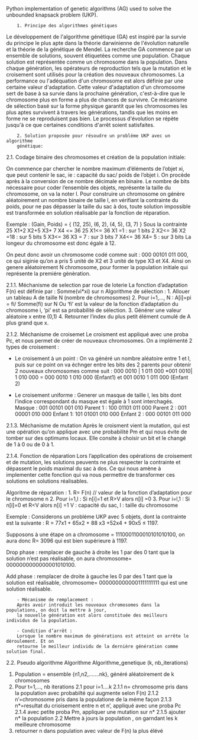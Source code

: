 Python implementation of genetic algorithms (AG) used to solve the unbounded knapsack problem (UKP).


        1. Principe des algorithmes génétiques
Le développement de l'algorithme génétique (GA) est inspiré par la survie du principe le plus apte dans la théorie darwinienne de l'évolution naturelle et la théorie de la génétique de Mendel. La recherche GA commence par un ensemble de solutions, souvent étiquetées comme une population. Chaque solution est représentée comme un chromosome dans la
population. Dans chaque génération, les opérateurs de reproduction tels que la mutation et le croisement sont utilisés pour la création des nouveaux chromosomes. La performance ou l'adéquation d'un chromosome est alors définie par une certaine valeur d'adaptation. Cette valeur d'adaptation d'un chromosome sert de base à sa survie dans la prochaine génération, c'est-à-dire que le chromosome plus en forme a plus de chances de survivre. Ce mécanisme de sélection basé sur la forme physique garantit que les chromosomes les plus aptes survivent à travers les générations, tandis que les moins en forme ne se reproduisent pas bien. Le processus d'évolution se répète jusqu'à ce que certaines conditions d'arrêt soient satisfaites.


        2. Solution proposée pour résoudre un problème UKP avec un algorithme
        génétique:
        
2.1. Codage binaire des chromosomes et création de la population initiale:

On commence par chercher le nombre maximum d’éléments de l’objet xi, que peut contenir le sac, ie : capacité du sac/ poids de l’objet i.
On procède après à la conversion de ce nombre décimale en binaire.
Le nombre de bits nécessaire pour coder l’ensemble des objets, représente la taille du chromosome, on va la noter l.
Pour construire un chromosome on génère aléatoirement un nombre binaire de taille l, en vérifiant la contrainte du poids, pour ne pas dépasser la taille du sac à dos, toute solution impossible est transformée en solution réalisable par la fonction de réparation.

Exemple :
(Gain, Poids) = { (12, 25), (6, 2), (4, 5), (3, 7) }
Sous la contrainte 25 X1+2 X2+5 X3+ 7 X4 <= 36
25 X1<= 36 X1 =1 : sur 1 bits
2 X2<= 36 X2 =18 : sur 5 bits
5 X3<= 36 X3 = 7 : sur 3 bits
7 X4<= 36 X4= 5 : sur 3 bits
La longeur du chromosome est donc égale à 12.

On peut donc avoir un chromosome codé comme suit : 000 00101 011 000, ce qui siginie qu’on a pris 5 unité de X2 et 3 unité de type X3 et X4.
Ainsi on genere aléatoirement N chromosome, pour former la population initiale qui représente la premiére gènèration.

2.1.1. Méchanisme de selection par roue de loterie
La fonction d’adaptation F(n) est définie par : Somme(vi*xi) sur n 
Algorithme de sélection :
        1. Allouer un tableau A de taille N (nombre de chromosomes)
        2. Pour i=1,..., N :
           A[i]=pi = fi/ Somme(fi) sur N
        Ou ‘fi’ est la valeur de la fonction d’adaptation du chromosome i, ‘pi’ est sa probabilité de sélection.
        3. Générer une valeur aléatoire x entre (0,1)
        4. Retourner l’index du plus petit élément cumulé de A plus grand que x.
        
2.1.2. Méchanisme de croisemet
Le croisment est appliqué avec une proba Pc, et nous permet de créer de nouveaux chromosomes. On a implémenté 2 types de croisement :

- Le croisement à un point :
On va généré un nombre aléatoire entre 1 et l, puis sur ce point on va échnger entre les bits des 2 parents pour obtenir 2 nouveaux chromosomes comme suit :
000 0010 | 1 011 000 *001 0010| 1 010 000 = 000 0010 1 010 000 (Enfant1) et 001
0010 1 011 000 (Enfant 2)

- Le croisement uniforme : Generer un masque de taille l, les bits dont l’indice correspondant du masque est égale à 1 sont interchagés.
Masque : 001 00101 001 010
Parent 1 : 100 01101 011 000
Parent 2 : 001 00001 010 000
Enfant 1: 101 01001 010 000
Enfant 2 : 000 00101 011 000

2.1.3. Méchanisme de mutation
Après le croisment vient la mutation, qui est une opération qu’on applique avec une probabilité Pm et qui nous évite de tomber sur des optimums locaux. Elle consite à choisir un bit et le changé de 1 à 0 ou de 0 à 1.

2.1.4. Fonction de réparation
Lors l’application des opérations de croisement et de mutation, les solutions peuvents ne plus respecter la contrainte et dépassent le poids maximal du sac à dos. Ce qui nous amène à implementer cette fonction qui va nous permettre de transformer ces solutions en solutions réalisables.

Algoritme de réparation :
        1. R= F(n) // valeur de la fonction d’adaptation pour le chromosome n
        2. Pour i=1,l :
        Si n[i]=1 et R>V alors n[i] =0
        3. Pour i=l,1 :
        Si n[i]=0 et R<V alors n[i] =1
        V : capacité du sac, l : taille du chromosome
        
Exemple :
Considerons un probléme UKP avec 5 objets, dont la contrainte est la suivante :
R = 77x1 + 65x2 + 88 x3 +52x4 + 90x5 ≤ 1197.

Supposons à une étape on a chromosome = 1110001100010101010100, on aura donc R= 3096 qui est bien supérieure à 1197.

Drop phase : remplacer de gauche à droite les 1 par des 0 tant que la solution n’est pas
réalisable, on aura chromosome= 0000000000000001010100.

Add phase : remplacer de droite à gauche les 0 par des 1 tant que la solution est réalisable,
chromosome= 0000000000001111111111 qui est une solution réalisable.

        - Mécanisme de remplacement :
        Après avoir introduit les nouveaux chromosomes dans la populations, on doit la mettre à jour,
        la nouvelle génération est alors constituée des meilleurs individus de la population.

        - Condition d’arrêt :
        Lorsque le nombre maximum de générations est atteint on arrête le déroulement. Et on
        retourne le meilleur individu de la dernière génération comme solution final.

2.2. Pseudo algorithme
Algorithme Algorithme_genetique (k, nb_iterations)
  1. Population = ensemble {n1,n2,.......nk}, généré aléatoirement de k chromosomes
  2. Pour t=1,..., nb iterations
    2.1 pour i=1....k
      2.1.1 n= chromosome pris dans la population avec probabilté qui augmente
      selon F(n)
      2.1.2 n’=chromosome pris dans la populatione de la méme façon
      2.1.3 n*=resultat du crioisement entre n et n’, appliqué avec une proba Pc
      2.1.4 avec petite proba Pm, appliquer une mutation sur n*
      2.1.5 ajouter n* la population
    2.2 Mettre à jours la population , on garndant les k meilleure chromosome
  3. retourner n dans population avec valeur de F(n) la plus élévé
